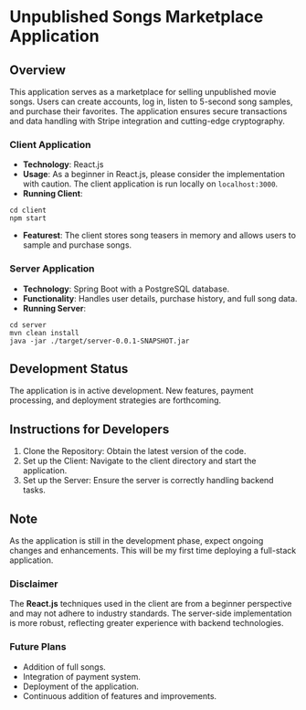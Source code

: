 # Unpublished Songs Marketplace Application

## Overview
This application serves as a marketplace for selling unpublished movie songs. Users can create accounts, log in, listen to 5-second song samples, and purchase their favorites. The application ensures secure transactions and data handling with Stripe integration and cutting-edge cryptography.

### Client Application
- **Technology**: React.js
- **Usage**: As a beginner in React.js, please consider the implementation with caution. The client application is run locally on `localhost:3000`.
- **Running Client**:
```
cd client
npm start
```
- **Featurest**: The client stores song teasers in memory and allows users to sample and purchase songs.

### Server Application
- **Technology**: Spring Boot with a PostgreSQL database.
- **Functionality**: Handles user details, purchase history, and full song data.
- **Running Server**:
```
cd server
mvn clean install
java -jar ./target/server-0.0.1-SNAPSHOT.jar
```
## Development Status
The application is in active development. New features, payment processing, and deployment strategies are forthcoming.

## Instructions for Developers
1. Clone the Repository: Obtain the latest version of the code.
2. Set up the Client: Navigate to the client directory and start the application.
3. Set up the Server: Ensure the server is correctly handling backend tasks.

## Note
As the application is still in the development phase, expect ongoing changes and enhancements. This will be my first time deploying a full-stack application.

### Disclaimer
The **React.js** techniques used in the client are from a beginner perspective and may not adhere to industry standards. The server-side implementation is more robust, reflecting greater experience with backend technologies.

### Future Plans
- Addition of full songs.
- Integration of payment system.
- Deployment of the application.
- Continuous addition of features and improvements.